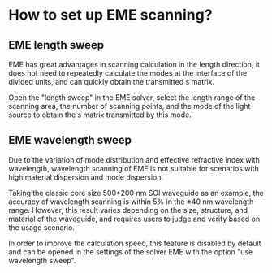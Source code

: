 # How to set up EME scanning?

## EME length sweep

<div class="text-justify">
EME has great advantages in scanning calculation in the length direction, it does not need to repeatedly calculate the modes at the interface of the divided units, and can quickly obtain the transmitted s matrix.

Open the "length sweep" in the EME solver, select the length range of the scanning area, the number of scanning points, and the mode of the light source to obtain the s matrix transmitted by this mode.
</div>

## EME wavelength sweep

<div class="text-justify">
Due to the variation of mode distribution and effective refractive index with wavelength, wavelength scanning of EME is not suitable for scenarios with high material dispersion and mode dispersion.

Taking the classic core size 500*200 nm SOI waveguide as an example, the accuracy of wavelength scanning is within 5% in the ±40 nm wavelength range. However, this result varies depending on the size, structure, and material of the waveguide, and requires users to judge and verify based on the usage scenario.

In order to improve the calculation speed, this feature is disabled by default and can be opened in the settings of the solver EME with the option "use wavelength sweep".
</div>